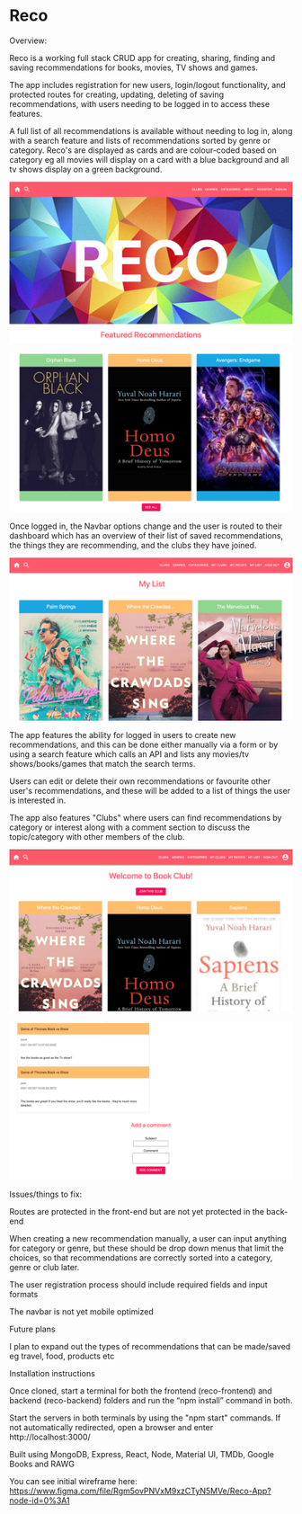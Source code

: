 # Reco

Overview:

Reco is a working full stack CRUD app for creating, sharing, finding and saving recommendations for books, movies, TV shows and games.

The app includes registration for new users, login/logout functionality, and protected routes for creating, updating, deleting of saving recommendations, with users needing to be logged in to access these features.

A full list of all recommendations is available without needing to log in, along with a search feature and lists of recommendations sorted by genre or category. Reco's are displayed as cards and are colour-coded based on category eg all movies will display on a card with a blue background and all tv shows display on a green background.

![Image of Home page 1](https://github.com/jade-lt/Reco/blob/main/reco-frontend/images%20for%20readme/Home-1.png?raw=true)

![Image of Home page 2](https://github.com/jade-lt/Reco/blob/main/reco-frontend/images%20for%20readme/Home-2.png?raw=true)

Once logged in, the Navbar options change and the user is routed to their dashboard which has an overview of their list of saved recommendations, the things they are recommending, and the clubs they have joined.

![Image of Dashboard and Navbar](https://github.com/jade-lt/Reco/blob/main/reco-frontend/images%20for%20readme/Dashboard.png?raw=true)

The app features the ability for logged in users to create new recommendations, and this can be done either manually via a form or by using a search feature which calls an API and lists any movies/tv shows/books/games that match the search terms. 

Users can edit or delete their own recommendations or favourite other user's recommendations, and these will be added to a list of things the user is interested in.

The app also features "Clubs" where users can find recommendations by category or interest along with a comment section to discuss the topic/category with other members of the club.

![Image of Club](https://github.com/jade-lt/Reco/blob/main/reco-frontend/images%20for%20readme/club.png?raw=true)

![Image of Club comments](https://github.com/jade-lt/Reco/blob/main/reco-frontend/images%20for%20readme/club-comment.png?raw=true)


Issues/things to fix:

Routes are protected in the front-end but are not yet protected in the back-end

When creating a new recommendation manually, a user can input anything for category or genre, but these should be drop down menus that limit the choices, so that recommendations are correctly sorted into a category, genre or club later.

The user registration process should include required fields and input formats

The navbar is not yet mobile optimized

Future plans

I plan to expand out the types of recommendations that can be made/saved eg travel, food, products etc

Installation instructions

Once cloned, start a terminal for both the frontend (reco-frontend) and backend (reco-backend) folders and run the “npm install” command in both.

Start the servers in both terminals by using the "npm start" commands. If not automatically redirected, open a browser and enter http://localhost:3000/

Built using MongoDB, Express, React, Node, Material UI, TMDb, Google Books and RAWG

You can see initial wireframe here: https://www.figma.com/file/Rgm5ovPNVxM9xzCTyN5MVe/Reco-App?node-id=0%3A1


